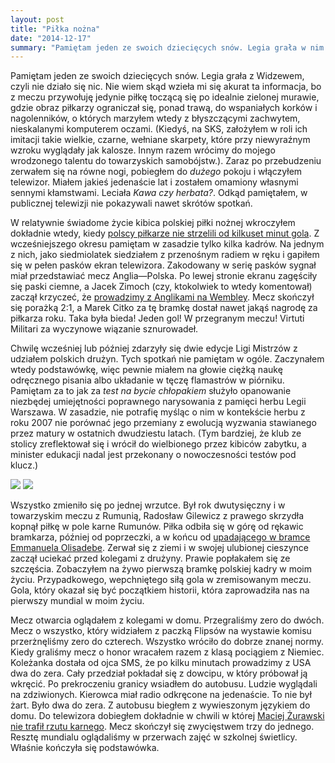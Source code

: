 ```yaml
---
layout: post
title: "Piłka nożna"
date: "2014-12-17"
summary: "Pamiętam jeden ze swoich dziecięcych snów. Legia grała w nim z Widzewem, czyli nie działo się nic. Nie wiem skąd przywołałem akurat tę informację, bo z meczu pamiętam jedynie piłkę toczącą się po idealnie zielonej murawie, a obraz piłkarzy ograniczał się, ponad trawą, do wspaniałych korków i nagolenników, o których wtedy marzyłem. Zerwałem się na równe nogi zaraz po przebudzeniu, pobiegłem do *dużego* pokoju i włączyłem telewizor. Miałem jakieś jedenaście lat. I zostałem omamiony sennymi kłamstwami."
---
```


Pamiętam jeden ze swoich dziecięcych snów. Legia grała z Widzewem, czyli nie działo się nic. Nie wiem skąd wzieła mi się akurat ta informacja, bo z meczu przywołuję jedynie piłkę toczącą się po idealnie zielonej murawie, gdzie obraz piłkarzy ograniczał się, ponad trawą, do wspaniałych korków i nagolenników, o których marzyłem wtedy z błyszczącymi zachwytem, nieskalanymi komputerem oczami. (Kiedyś, na SKS, założyłem w roli ich imitacji takie wielkie, czarne, wełniane skarpety, które przy niewyraźnym wzroku wyglądały jak kalosze. Innym razem wrócimy do mojego wrodzonego talentu do towarzyskich samobójstw.). Zaraz po przebudzeniu zerwałem się na równe nogi, pobiegłem do *dużego* pokoju i włączyłem telewizor. Miałem jakieś jedenaście lat i zostałem omamiony własnymi sennymi kłamstwami. Leciała *Kawa czy herbata?*.  Odkąd pamiętałem, w publicznej telewizji nie pokazywali nawet skrótów spotkań.

W relatywnie świadome życie kibica polskiej piłki nożnej wkroczyłem dokładnie wtedy, kiedy [polscy piłkarze nie strzelili od kilkuset minut gola](https://www.youtube.com/watch?v=nNhrzGLdEVE). Z wcześniejszego okresu pamiętam w zasadzie tylko kilka kadrów. Na jednym z nich, jako siedmiolatek siedziałem z przenośnym radiem w ręku i gapiłem się w pełen pasków ekran telewizora. Zakodowany w serię pasków sygnał miał przedstawiać mecz Anglia—Polska. Po lewej stronie ekranu zagęściły się paski ciemne, a Jacek Zimoch (czy, ktokolwiek to wtedy komentował) zaczął krzyczeć, że [prowadzimy z Anglikami na Wembley](https://www.youtube.com/watch?v=jplHpKstoq4). Mecz skończył się porażką 2:1, a Marek Citko za tę bramkę dostał nawet jakąś nagrodę za piłkarza roku. Taka była bieda! Jeden gol! W przegranym meczu! Virtuti Militari za wyczynowe wiązanie sznurowadeł.

Chwilę wcześniej lub później zdarzyły się dwie edycje Ligi Mistrzów z udziałem polskich drużyn. Tych spotkań nie pamiętam w ogóle. Zaczynałem wtedy podstawówkę, więc pewnie miałem na głowie ciężką naukę odręcznego pisania albo układanie w tęczę flamastrów w piórniku. Pamiętam za to jak za *test na bycie chłopakiem* służyło opanowanie niezbędej umiejętności poprawnego narysowania z pamięci herbu Legii Warszawa. W zasadzie, nie potrafię myśląc o nim w kontekście herbu z roku 2007 nie porównać jego przemiany z ewolucją wyzwania stawianego przez matury w ostatnich dwudziestu latach. (Tym bardziej, że klub ze stolicy zreflektował się i wrócił do wielbionego przez kibiców zabytku, a minister edukacji nadal jest przekonany o nowoczesności testów pod klucz.)

![](http://upload.wikimedia.org/wikipedia/commons/thumb/d/d0/Legialogo.jpg/240px-Legialogo.jpg)
![](http://legia.net/images/news/img4/herb1916.jpg)

Wszystko zmieniło się po jednej wrzutce. Był rok dwutysięczny i w towarzyskim meczu z Rumunią, Radosław Gilewicz z prawego skrzydła kopnął piłkę w pole karne Rumunów. Piłka odbiła się w górę od rękawic bramkarza, później od poprzeczki, a w końcu od [upadającego w bramce Emmanuela Olisadebe](https://www.youtube.com/watch?v=0dDjQ0rhB_8). Zerwał się z ziemi i w swojej ulubionej cieszynce zaczął uciekać przed kolegami z drużyny. Prawie popłakałem się ze szczęścia. Zobaczyłem na żywo pierwszą bramkę polskiej kadry w moim życiu. Przypadkowego, wepchniętego siłą gola w zremisowanym meczu. Gola, który okazał się być początkiem historii, która zaprowadziła nas na pierwszy mundial w moim życiu.

Mecz otwarcia oglądałem z kolegami w domu. Przegraliśmy zero do dwóch. Mecz o wszystko, który widziałem z paczką Flipsów na wystawie komisu przerżnęliśmy zero do czterech. Wszystko wróciło do dobrze znanej normy. Kiedy graliśmy mecz o honor wracałem razem z klasą pociągiem z Niemiec. Koleżanka dostała od ojca SMS, że po kilku minutach prowadzimy z USA dwa do zera. Cały przedział pokładał się z dowcipu, w który próbował ją wkręcić. Po prekroczeniu granicy wsiadłem do autobusu. Ludzie wyglądali na zdziwionych. Kierowca miał radio odkręcone na jedenaście. To nie był żart. Było dwa do zera. Z autobusu biegłem z wywieszonym językiem do domu. Do telewizora dobiegłem dokładnie w chwili w której [Maciej Żurawski nie trafił rzutu karnego](https://www.youtube.com/watch?v=aOig6RNZLVQ). Mecz skończył się zwycięstwem trzy do jednego. Resztę mundialu oglądaliśmy w przerwach zajęć w szkolnej świetlicy. Właśnie kończyła się podstawówka.
